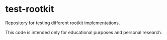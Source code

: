 # test-rootkit
Repository for testing different rootkit implementations.

This code is intended only for educational purposes and personal research.
